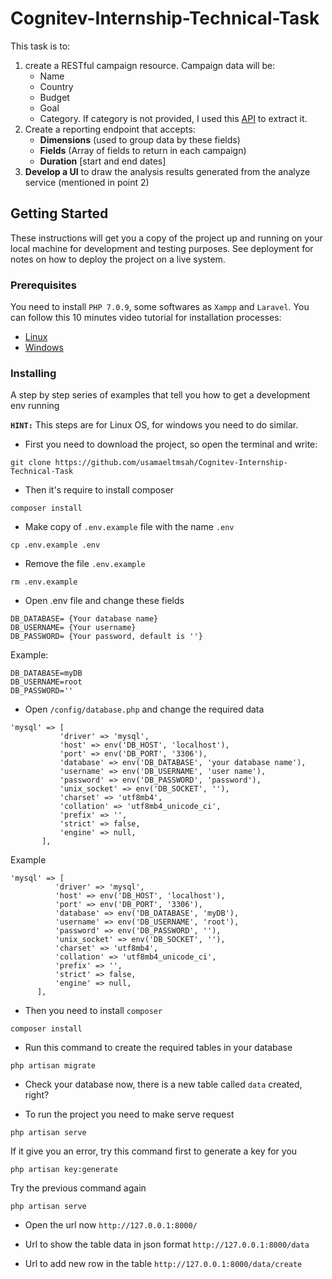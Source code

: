 # Cognitev-Internship-Technical-Task
This task is to: 
1. create a RESTful campaign resource. Campaign data will be:
   * Name 
   * Country
   * Budget
   * Goal
   * Category. If category is not provided, I used this [API](https://ngkc0vhbrl.execute-api.eu-west-1.amazonaws.com/api/?url=https://arabic.cnn.com/) to extract it.
2. Create a reporting endpoint that accepts:
   - **Dimensions** (used to group data by these fields)
   - **Fields** (Array of fields to return in each campaign)
   - **Duration** [start and end dates]
3. **Develop a UI** to draw the analysis results generated from the analyze service (mentioned
in point 2)
## Getting Started
These instructions will get you a copy of the project up and running on your local machine for development and testing purposes. See deployment for notes on how to deploy the project on a live system.
### Prerequisites
You need to install `PHP 7.0.9`, some softwares as `Xampp` and `Laravel`. You can follow this 10 minutes video tutorial for installation processes:
* [Linux](https://www.youtube.com/watch?v=3DeJCwmlOys)
* [Windows](https://www.youtube.com/watch?v=1exF0kNKCvQ)
### Installing
A step by step series of examples that tell you how to get a development env running

**`HINT:`** 
This steps are for Linux OS, for windows you need to do similar.
- First you need to download the project, so open the terminal and write:
```
git clone https://github.com/usamaeltmsah/Cognitev-Internship-Technical-Task
```
- Then it's require to install composer
```
composer install
```
- Make copy of `.env.example` file with the name `.env`
```
cp .env.example .env
```
- Remove the file `.env.example`
```
rm .env.example
```
- Open .env file and change these fields
```
DB_DATABASE= {Your database name}
DB_USERNAME= {Your username}
DB_PASSWORD= {Your password, default is ''}
```
Example:

```
DB_DATABASE=myDB
DB_USERNAME=root
DB_PASSWORD=''
```
- Open `/config/database.php` and change the required data
 ```
 'mysql' => [
            'driver' => 'mysql',
            'host' => env('DB_HOST', 'localhost'),
            'port' => env('DB_PORT', '3306'),
            'database' => env('DB_DATABASE', 'your database name'),
            'username' => env('DB_USERNAME', 'user name'),
            'password' => env('DB_PASSWORD', 'password'),
            'unix_socket' => env('DB_SOCKET', ''),
            'charset' => 'utf8mb4',
            'collation' => 'utf8mb4_unicode_ci',
            'prefix' => '',
            'strict' => false,
            'engine' => null,
        ],
 ```
 
 Example
 
  ```
 'mysql' => [
            'driver' => 'mysql',
            'host' => env('DB_HOST', 'localhost'),
            'port' => env('DB_PORT', '3306'),
            'database' => env('DB_DATABASE', 'myDB'),
            'username' => env('DB_USERNAME', 'root'),
            'password' => env('DB_PASSWORD', ''),
            'unix_socket' => env('DB_SOCKET', ''),
            'charset' => 'utf8mb4',
            'collation' => 'utf8mb4_unicode_ci',
            'prefix' => '',
            'strict' => false,
            'engine' => null,
        ],
 ```
 
- Then you need to install `composer`
```
composer install
```
- Run this command to create the required tables in your database
```
php artisan migrate
```
- Check your database now, there is a new table called `data` created, right?

- To run the project you need to make serve request
```
php artisan serve
```
If it give you an error, try this command first to generate a key for you
```
php artisan key:generate
```

Try the previous command again
```
php artisan serve
```
- Open the url now `http://127.0.0.1:8000/`

- Url to show the table data in json format `http://127.0.0.1:8000/data`
- Url to add new row in the table `http://127.0.0.1:8000/data/create`
